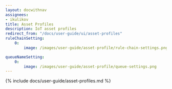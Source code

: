 ```yaml
---
layout: docwithnav
assignees:
- ikulikov
title: Asset Profiles
description: IoT asset profiles
redirect_from: "/docs/user-guide/ui/asset-profiles"
ruleChainSetting:
    0:
        image: /images/user-guide/asset-profile/rule-chain-settings.png

queueNameSetting:
    0:
        image: /images/user-guide/asset-profile/queue-settings.png
---
```


{% include docs/user-guide/asset-profiles.md %}
